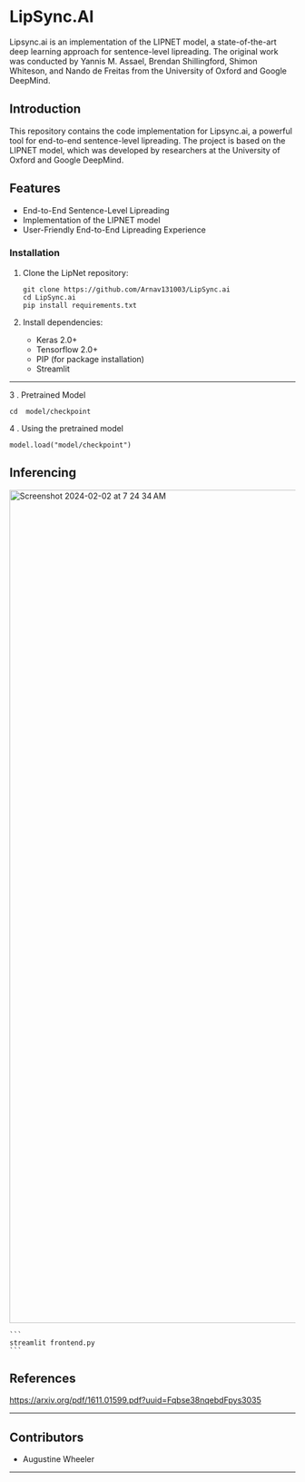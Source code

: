 # LipSync.AI

Lipsync.ai is an implementation of the LIPNET model, a state-of-the-art deep learning approach for sentence-level lipreading. The original work was conducted by Yannis M. Assael, Brendan Shillingford, Shimon Whiteson, and Nando de Freitas from the University of Oxford and Google DeepMind.

## Introduction

This repository contains the code implementation for Lipsync.ai, a powerful tool for end-to-end sentence-level lipreading. The project is based on the LIPNET model, which was developed by researchers at the University of Oxford and Google DeepMind.

## Features

- End-to-End Sentence-Level Lipreading
- Implementation of the LIPNET model
- User-Friendly End-to-End Lipreading Experience

### Installation

1. Clone the LipNet repository:

    ```
    git clone https://github.com/Arnav131003/LipSync.ai
    cd LipSync.ai
    pip install requirements.txt
    ```

2. Install dependencies:

      - Keras 2.0+
      - Tensorflow 2.0+
      - PIP (for package installation)
     - Streamlit


---

3 . Pretrained Model 

```
cd  model/checkpoint
```

4 . Using the pretrained model 
```
model.load("model/checkpoint")
```

## Inferencing 

<img width="1468" alt="Screenshot 2024-02-02 at 7 24 34 AM" src="https://github.com/Arnav131003/LipSync.ai/assets/75151775/160f8942-7b8d-480c-8391-d4e2fb6524d8">


    ```
    streamlit frontend.py 
    ```


## References

 https://arxiv.org/pdf/1611.01599.pdf?uuid=Fqbse38nqebdFpys3035

---


## Contributors 

- Augustine Wheeler

---
